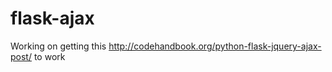 # flask-ajax
Working on getting this http://codehandbook.org/python-flask-jquery-ajax-post/ to work
